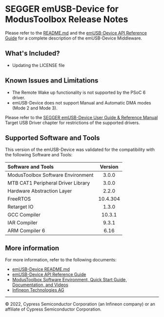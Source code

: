 # SEGGER emUSB-Device for ModusToolbox Release Notes

Please refer to the [README.md](./README.md) and the [emUSB-Device API Reference Guide](https://infineon.github.io/emusb-device/html/index.html) for a complete description of the emUSB-Device Middleware.

## What's Included?

* Updating the LICENSE file

## Known Issues and Limitations

* The Remote Wake up functionality is not supported by the PSoC 6 driver.
* emUSB-Device does not support Manual and Automatic DMA modes (Mode 2 and Mode 3).

Please refer to the [SEGGER emUSB-Device User Guide & Reference Manual](./docs/UM09001_emUSBD.pdf) Target USB Driver chapter for restrictions of the supported drivers.

## Supported Software and Tools

This version of the emUSB-Device was validated for the compatibility with the following Software and Tools:

| Software and Tools                                      | Version  |
| :---                                                    | :----:   |
| ModusToolbox Software Environment                       | 3.0.0    |
| MTB CAT1 Peripheral Driver Library                      | 3.0.0    |
| Hardware Abstraction Layer                              | 2.2.0    |
| FreeRTOS                                                | 10.4.304 |
| Retarget IO                                             | 1.3.0    |
| GCC Compiler                                            | 10.3.1   |
| IAR Compiler                                            | 9.3.1    |
| ARM Compiler 6                                          | 6.16     |

## More information

For more information, refer to the following documents:

* [emUSB-Device README.md](./README.md)
* [emUSB-Device API Reference Guide](https://infineon.github.io/emusb-device/html/index.html)
* [ModusToolbox Software Environment, Quick Start Guide, Documentation, and Videos](https://www.infineon.com/cms/en/design-support/tools/sdk/modustoolbox-software/)
* [Infineon Technologies AG](https://www.infineon.com)

---
© 2022, Cypress Semiconductor Corporation (an Infineon company) or an affiliate of Cypress Semiconductor Corporation.

